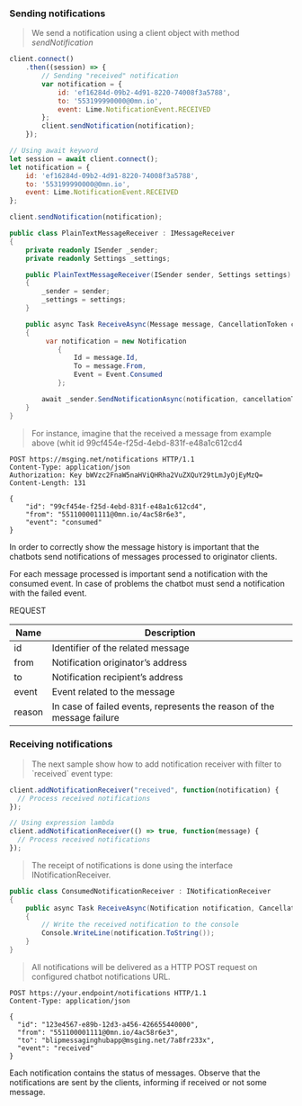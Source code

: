 ### Sending notifications

<blockquote class="lang-specific javascript">
<p>We send a notification using a client object with method <em>sendNotification</em></p>
</blockquote>

```javascript
client.connect()
    .then((session) => {
        // Sending "received" notification
        var notification = {
            id: 'ef16284d-09b2-4d91-8220-74008f3a5788',
            to: '553199990000@0mn.io',
            event: Lime.NotificationEvent.RECEIVED
        };
        client.sendNotification(notification);
    });

// Using await keyword
let session = await client.connect();
let notification = {
    id: 'ef16284d-09b2-4d91-8220-74008f3a5788',
    to: '553199990000@0mn.io',
    event: Lime.NotificationEvent.RECEIVED
};

client.sendNotification(notification);
```

```csharp
public class PlainTextMessageReceiver : IMessageReceiver
{
    private readonly ISender _sender;
    private readonly Settings _settings;

    public PlainTextMessageReceiver(ISender sender, Settings settings)
    {
        _sender = sender;
        _settings = settings;
    }

    public async Task ReceiveAsync(Message message, CancellationToken cancellationToken)
    {
         var notification = new Notification
            {
                Id = message.Id,
                To = message.From,
                Event = Event.Consumed
            };

        await _sender.SendNotificationAsync(notification, cancellationToken);
    }
}
```

<blockquote class="lang-specific http">
<p>For instance, imagine that the received a message from example above (whit id 99cf454e-f25d-4ebd-831f-e48a1c612cd4</p>
</blockquote>

```http
POST https://msging.net/notifications HTTP/1.1
Content-Type: application/json
Authorization: Key bWVzc2FnaW5naHViQHRha2VuZXQuY29tLmJyOjEyMzQ=
Content-Length: 131

{
    "id": "99cf454e-f25d-4ebd-831f-e48a1c612cd4",
    "from": "551100001111@0mn.io/4ac58r6e3",
    "event": "consumed"
}
```

In order to correctly show the message history is important that the chatbots send notifications of messages processed to originator clients.

For each message processed is important send a notification with the consumed event. In case of problems the chatbot must send a notification with the failed event. 

REQUEST

| Name | Description |
|---------------------------------|--------------|
|  id    | Identifier of the related message   |
| from   | Notification originator’s address   |
| to     | Notification recipient’s address  |
| event  | Event related to the message |
| reason | In case of failed events, represents the reason of the message failure |


### Receiving notifications

<blockquote class="lang-specific javascript">
<p>The next sample show how to add notification receiver with filter to `received` event type:</p>
</blockquote>

```javascript
client.addNotificationReceiver("received", function(notification) {
  // Process received notifications
});

// Using expression lambda
client.addNotificationReceiver(() => true, function(message) {
  // Process received notifications
});
```

<blockquote class="lang-specific csharp">
<p>The receipt of notifications is done using the interface INotificationReceiver.</p>
</blockquote>

```csharp
public class ConsumedNotificationReceiver : INotificationReceiver
{
    public async Task ReceiveAsync(Notification notification, CancellationToken cancellationToken)
    {
        // Write the received notification to the console
        Console.WriteLine(notification.ToString());
    }
}
```

<blockquote class="lang-specific http">
<p>All notifications will be delivered as a HTTP POST request on configured chatbot notifications URL.</p>
</blockquote>

```http
POST https://your.endpoint/notifications HTTP/1.1
Content-Type: application/json

{
  "id": "123e4567-e89b-12d3-a456-426655440000",
  "from": "551100001111@0mn.io/4ac58r6e3",
  "to": "blipmessaginghubapp@msging.net/7a8fr233x",
  "event": "received"
}
```
Each notification contains the status of messages. Observe that the notifications are sent by the clients, informing if received or not some message.
